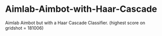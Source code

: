 # Aimlab-Aimbot-with-Haar-Cascade

Aimlab Aimbot but with a Haar Cascade Classifier.
(highest score on gridshot = 181006)
